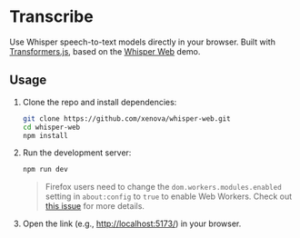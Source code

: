 # Transcribe

Use Whisper speech-to-text models directly in your browser. Built with [Transformers.js](https://github.com/xenova/transformers.js), based on the [Whisper Web](https://github.com/xenova/whisper-web/) demo.

## Usage

1. Clone the repo and install dependencies:

    ```bash
    git clone https://github.com/xenova/whisper-web.git
    cd whisper-web
    npm install
    ```

2. Run the development server:

    ```bash
    npm run dev
    ```

    > Firefox users need to change the `dom.workers.modules.enabled` setting in `about:config` to `true` to enable Web Workers.
    > Check out [this issue](https://github.com/xenova/whisper-web/issues/8) for more details.

3. Open the link (e.g., [http://localhost:5173/](http://localhost:5173/)) in your browser.
